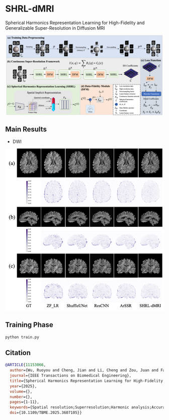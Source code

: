 # SHRL-dMRI

Spherical Harmonics Representation Learning
for High-Fidelity and Generalizable
Super-Resolution in Diffusion MRI

<img src="/assets/architecture.png" alt="Description" width="700">

## Main Results

- DWI
<img src="/assets/DWI.png" alt="Description" width="600">

## Training Phase

```python
python train.py
```

## Citation

```bibtex
@ARTICLE{11153066,
  author={Wu, Ruoyou and Cheng, Jian and Li, Cheng and Zou, Juan and Fan, Wenxin and Ma, Xinrui and Guo, Hua and Liang, Yong and Wang, Shanshan},
  journal={IEEE Transactions on Biomedical Engineering}, 
  title={Spherical Harmonics Representation Learning for High-Fidelity and Generalizable Super-Resolution in Diffusion MRI}, 
  year={2025},
  volume={},
  number={},
  pages={1-11},
  keywords={Spatial resolution;Superresolution;Harmonic analysis;Accuracy;Neural networks;Biomedical imaging;Representation learning;Diffusion tensor imaging;Biomedical engineering;Uncertainty;Diffusion MRI;super-resolution;implicit neural representations;spherical harmonics;high-fidelity},
  doi={10.1109/TBME.2025.3607105}}
```